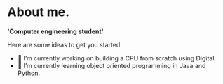 # About me.

**'Computer engineering student'**

Here are some ideas to get you started:

- 🔭 I’m currently working on building a CPU from scratch using Digital.
- 🌱 I’m currently learning object oriented programming in Java and Python. 
